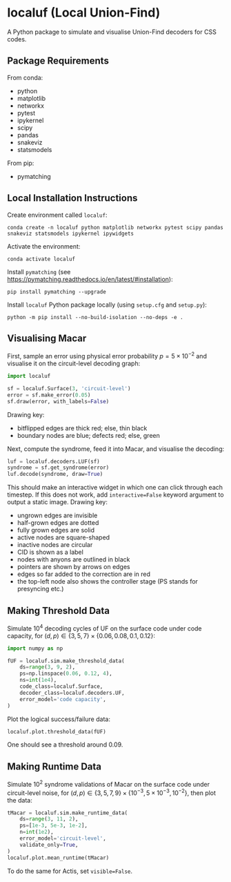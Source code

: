 # localuf (Local Union-Find)

A Python package to simulate and visualise Union-Find decoders for CSS codes.

## Package Requirements

From conda:
- python
- matplotlib
- networkx
- pytest
- ipykernel
- scipy
- pandas
- snakeviz
- statsmodels

From pip:
- pymatching

## Local Installation Instructions
Create environment called `localuf`:

`conda create -n localuf python matplotlib networkx pytest scipy pandas snakeviz statsmodels ipykernel ipywidgets`

Activate the environment:

`conda activate localuf`

Install `pymatching` (see https://pymatching.readthedocs.io/en/latest/#installation):

`pip install pymatching --upgrade`

Install `localuf` Python package locally (using `setup.cfg` and `setup.py`):

`python -m pip install --no-build-isolation --no-deps -e .`

## Visualising Macar

First, sample an error using physical error probability $p =5 \times 10^{-2}$
and visualise it on the circuit-level decoding graph:

```python
import localuf

sf = localuf.Surface(3, 'circuit-level')
error = sf.make_error(0.05)
sf.draw(error, with_labels=False)
```

Drawing key:
* bitflipped edges are thick red; else, thin black
* boundary nodes are blue; defects red; else, green

Next, compute the syndrome, feed it into Macar, and visualise the decoding:

```python
luf = localuf.decoders.LUF(sf)
syndrome = sf.get_syndrome(error)
luf.decode(syndrome, draw=True)
```

This should make an interactive widget in which one can click through each timestep.
If this does not work, add `interactive=False` keyword argument to output a static image.
Drawing key:
* ungrown edges are invisible
* half-grown edges are dotted
* fully grown edges are solid
* active nodes are square-shaped
* inactive nodes are circular
* CID is shown as a label
* nodes with anyons are outlined in black
* pointers are shown by arrows on edges
* edges so far added to the correction are in red
* the top-left node also shows the controller stage (PS stands for presyncing etc.)

## Making Threshold Data

Simulate $10^4$ decoding cycles of UF on the surface code under code capacity,
for $(d, p) \in \{3, 5, 7\} \times \{0.06, 0.08, 0.1, 0.12\}$:

```python
import numpy as np

fUF = localuf.sim.make_threshold_data(
    ds=range(3, 9, 2),
    ps=np.linspace(0.06, 0.12, 4),
    ns=int(1e4),
    code_class=localuf.Surface,
    decoder_class=localuf.decoders.UF,
    error_model='code capacity',
)
```

Plot the logical success/failure data:

```python
localuf.plot.threshold_data(fUF)
```

One should see a threshold around 0.09.

## Making Runtime Data

Simulate $10^2$ syndrome validations of Macar on the surface code under circuit-level noise,
for $(d, p) \in \{3, 5, 7, 9\} \times \{10^{-3}, 5\times 10^{-3}, 10^{-2}\}$,
then plot the data:

```python
tMacar = localuf.sim.make_runtime_data(
    ds=range(3, 11, 2),
    ps=[1e-3, 5e-3, 1e-2],
    n=int(1e2),
    error_model='circuit-level',
    validate_only=True,
)
localuf.plot.mean_runtime(tMacar)
```

To do the same for Actis, set `visible=False`.